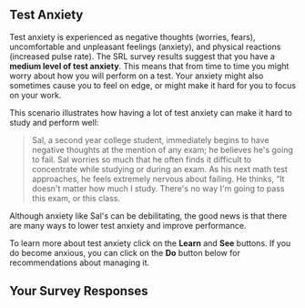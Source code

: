 ## Test Anxiety

Test anxiety is experienced as negative thoughts (worries, fears), uncomfortable and unpleasant feelings (anxiety), and physical reactions (increased pulse rate). The SRL survey results suggest that you have a **medium level of test anxiety**. This means that from time to time you might worry about how you will perform on a test. Your anxiety might also sometimes cause you to feel on edge, or might make it hard for you to focus on your work. 

This scenario illustrates how having a lot of test anxiety can make it hard to study and perform well:

> Sal, a second year college student, immediately begins to have negative thoughts at the mention of any exam; he believes he's going to fail. Sal worries so much that he often finds it difficult to concentrate while studying or during an exam. As his next math test approaches, he feels extremely nervous about failing. He thinks, “It doesn't matter how much I study. There's no way I'm going to pass this exam, or this class.

Although anxiety like Sal's can be debilitating, the good news is that there are many ways to lower test anxiety and improve performance.

To learn more about test anxiety click on the **Learn** and **See** buttons. If you do become anxious, you can click on the **Do** button below for recommendations about managing it. 

## Your Survey Responses
